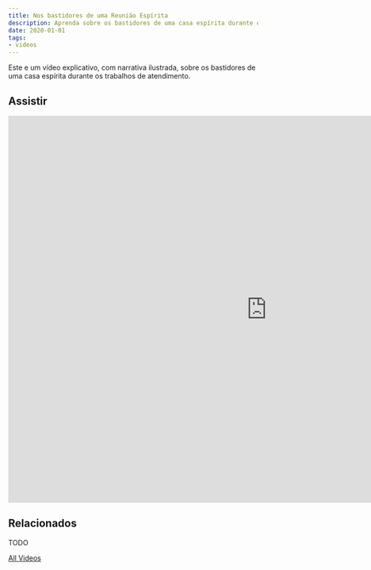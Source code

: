 ```yaml
---
title: Nos bastidores de uma Reunião Espírita
description: Aprenda sobre os bastidores de uma casa espírita durante os trabalhos de atendimento.
date: 2020-01-01
tags: 
- videos
---
```


Este e um vídeo explicativo, com narrativa ilustrada, sobre os bastidores de uma casa espírita durante os trabalhos de atendimento.

## Assistir
<iframe width="1041" height="781" src="https://www.youtube.com/embed/NbIKx2Zu9Hc" frameborder="0" allow="accelerometer; autoplay; encrypted-media; gyroscope; picture-in-picture" allowfullscreen></iframe>

## Relacionados
TODO


<a href="/videos" class="button special">All Videos</a>
